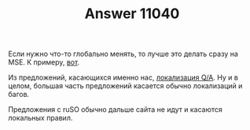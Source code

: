 ﻿---
title: "Answer 11040"
se.owner.user_id: 15479
se.owner.display_name: "Suvitruf - Andrei Apanasik"
se.owner.link: "https://ru.meta.stackoverflow.com/users/15479/suvitruf-andrei-apanasik"
se.answer_id: 11040
se.question_id: 11037
se.post_type: answer
se.is_accepted: False
---
<p>Если нужно что-то глобально менять, то лучше это делать сразу на MSE. К примеру, <a href="https://meta.stackexchange.com/a/345667/260198">вот</a>.</p>
<p>Из предложений, касающихся именно нас, <a href="https://meta.stackexchange.com/q/347163/260198">локализация Q/A</a>. Ну и в целом, большая часть предложений касается обычно локализаций и багов.</p>
<p>Предложения с ruSO обычно дальше сайта не идут и касаются локальных правил.</p>
